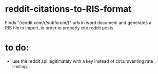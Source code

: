 # reddit-citations-to-RIS-format
Finds "(reddit.com/r/subforum/)" urls in word document and generates a RIS file to import, in order to properly cite reddit posts.

# to do:
- use the reddit api legitimately with a key instead of circumventing rate limiting.
